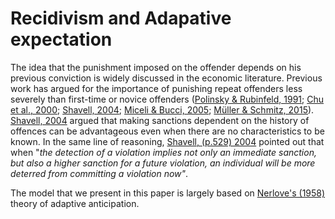 # Recidivism and Adapative expectation
The idea that the punishment imposed on the offender depends on his previous conviction is widely discussed in the economic literature. Previous work has argued for the importance of punishing repeat offenders less severely than first-time or novice offenders ([Polinsky & Rubinfeld, 1991](https://doi.org/10.1016/0047-2727(91)90009-q);  [Chu et al., 2000](https://doi.org/10.1016/s0144-8188(00)00024-7); [Shavell, 2004](https://doi.org/10.4159/9780674043497); [Miceli & Bucci, 2005](https://doi.org/10.2202/1555-5879.1011); [Müller & Schmitz, 2015](https://doi.org/10.2202/1555-5879.1011)). [Shavell, 2004](https://doi.org/10.4159/9780674043497) argued that making sanctions dependent on the history of offences can be advantageous even when there are no characteristics to be known. In the same line of reasoning, [Shavell, (p.529) 2004](https://doi.org/10.4159/9780674043497) pointed out that when "_the detection of a violation implies not only an immediate sanction, but also a higher sanction for a future violation, an individual will be more deterred from committing a violation now"_.

The model that we present in this paper is largely based on [Nerlove's (1958)](https://doi.org/10.2307/1880597) theory of adaptive anticipation.
